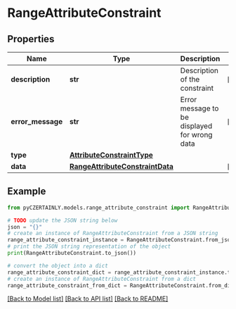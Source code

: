 # RangeAttributeConstraint


## Properties

Name | Type | Description | Notes
------------ | ------------- | ------------- | -------------
**description** | **str** | Description of the constraint | [optional] 
**error_message** | **str** | Error message to be displayed for wrong data | [optional] 
**type** | [**AttributeConstraintType**](AttributeConstraintType.md) |  | 
**data** | [**RangeAttributeConstraintData**](RangeAttributeConstraintData.md) |  | [optional] 

## Example

```python
from pyCZERTAINLY.models.range_attribute_constraint import RangeAttributeConstraint

# TODO update the JSON string below
json = "{}"
# create an instance of RangeAttributeConstraint from a JSON string
range_attribute_constraint_instance = RangeAttributeConstraint.from_json(json)
# print the JSON string representation of the object
print(RangeAttributeConstraint.to_json())

# convert the object into a dict
range_attribute_constraint_dict = range_attribute_constraint_instance.to_dict()
# create an instance of RangeAttributeConstraint from a dict
range_attribute_constraint_from_dict = RangeAttributeConstraint.from_dict(range_attribute_constraint_dict)
```
[[Back to Model list]](../README.md#documentation-for-models) [[Back to API list]](../README.md#documentation-for-api-endpoints) [[Back to README]](../README.md)


